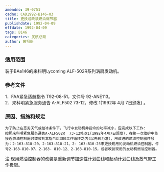 ```yaml
---
amendno: 39-0751  
cadno: CAD1992-B146-03  
title: 更换或改装燃油调节器  
publishdate: 1992-04-09  
effdate: 1992-04-09  
tags: B146  
categories: 民航总局  
author: 黄祖新  
---
```

  
### 适用范围  
装于BAe146的来科明Lycoming ALF-502R系列涡扇发动机。  
  
<!--more-->  
### 参考文件  
1．FAA紧急适航指令 T92-08-51，文件号 92-ANE113。  
 2．来科明紧急服务通告 A-ALF502 73-12，修改 1(1992年 4月 7日颁发) 。  
  
### 原因、措施和规定  
    为了防止在恶劣天气或结冰条件下，飞行中发动机非指令的功率减小，应完成以下工作:  
    按照来科明紧急服务通告A-ALF502R  73-12修改1(1992年4月7日颁发)，在第一次维护中能接近燃油控制器时或收到本指令后300工作循环之内(以先到为准)，用改进的燃油控制器件号为：2-163-810-20、2-163-810-21、2- 163-810-23来更换现用的发动机燃油控制器，件号2-163-810-07、2-163- 810-12、2-163-810-15，或者改装现用的发动机燃油控制器。  
注:现用燃油控制器的改装是重新调节加速性计划曲线和起动计划曲线及放气带工作极限。  
  
